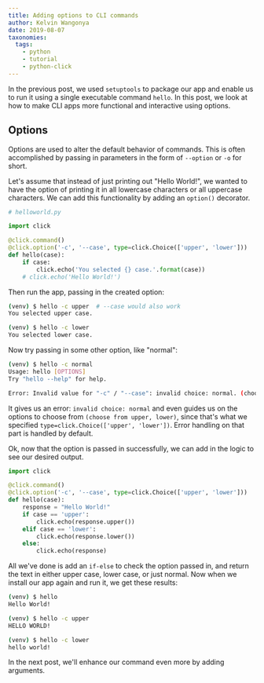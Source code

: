 ```yaml
---
title: Adding options to CLI commands
author: Kelvin Wangonya
date: 2019-08-07
taxonomies:
  tags:
    - python
    - tutorial
    - python-click
---
```


In the previous post, we used `setuptools` to package our app and enable us to run it using a single executable command `hello`. In this post, we look at how to make CLI apps more functional and interactive using options.

<!--more-->

## Options

Options are used to alter the default behavior of commands. This is often accomplished by passing in parameters in the form of `--option` or `-o` for short.

Let's assume that instead of just printing out "Hello World!", we wanted to have the option of printing it in all lowercase characters or all uppercase characters. We can add this functionality by adding an `option()` decorator.

```python
# helloworld.py

import click

@click.command()
@click.option('-c', '--case', type=click.Choice(['upper', 'lower']))
def hello(case):
    if case:
        click.echo('You selected {} case.'.format(case))
    # click.echo('Hello World!')
```

Then run the app, passing in the created option:

```bash
(venv) $ hello -c upper  # --case would also work
You selected upper case.
```

```bash
(venv) $ hello -c lower
You selected lower case.
```

Now try passing in some other option, like "normal":

```bash
(venv) $ hello -c normal
Usage: hello [OPTIONS]
Try "hello --help" for help.

Error: Invalid value for "-c" / "--case": invalid choice: normal. (choose from upper, lower)
```

It gives us an error: `invalid choice: normal` and even guides us on the options to choose from `(choose from upper, lower)`, since that's what we specified `type=click.Choice(['upper', 'lower'])`. Error handling on that part is handled by default.

Ok, now that the option is passed in successfully, we can add in the logic to see our desired output.

```python
import click

@click.command()
@click.option('-c', '--case', type=click.Choice(['upper', 'lower']))
def hello(case):
    response = "Hello World!"
    if case == 'upper':
        click.echo(response.upper())
    elif case == 'lower':
        click.echo(response.lower())
    else:
        click.echo(response)
```

All we've done is add an `if-else` to check the option passed in, and return the text in either upper case, lower case, or just normal. Now when we install our app again and run it, we get these results:

```bash
(venv) $ hello
Hello World!

(venv) $ hello -c upper
HELLO WORLD!

(venv) $ hello -c lower
hello world!
```

In the next post, we'll enhance our command even more by adding arguments.
